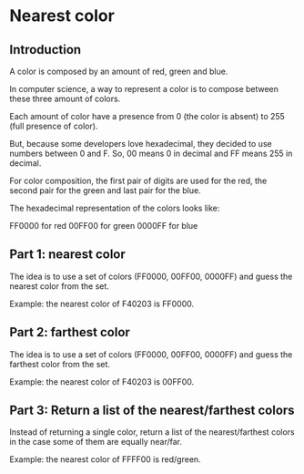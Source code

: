 # Nearest color

## Introduction
A color is composed by an amount of red, green and blue.

In computer science, a way to represent a color is to compose between these three amount of colors.

Each amount of color have a presence from 0 (the color is absent) to 255 (full presence of color).

But, because some developers love hexadecimal, they decided to use numbers between 0 and F. So, 00 means 0 in decimal and FF means 255 in decimal.

For color composition, the first pair of digits are used for the red, the second pair for the green and last pair for the blue.

The hexadecimal representation of the colors looks like:

FF0000 for red
00FF00 for green
0000FF for blue

## Part 1: nearest color
The idea is to use a set of colors (FF0000, 00FF00, 0000FF) and guess the nearest color from the set.

Example: the nearest color of F40203 is FF0000.

## Part 2: farthest color
The idea is to use a set of colors (FF0000, 00FF00, 0000FF) and guess the farthest color from the set.

Example: the nearest color of F40203 is 00FF00.

## Part 3: Return a list of the nearest/farthest colors
Instead of returning a single color, return a list of the nearest/farthest colors in the case some of them are equally near/far.

Example: the nearest color of FFFF00 is red/green.
